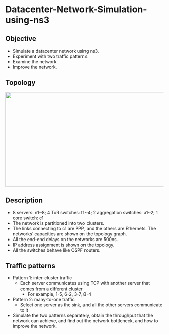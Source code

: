 # Datacenter-Network-Simulation-using-ns3 

## Objective
  * Simulate a datacenter network using ns3.
  * Experiment with two traffic patterns.
  * Examine the network.
  * Improve the network.

## Topology
<div align=center>
    <img width="759" height="300" src="https://github.com/fox6666/Datacenter-Network-Simulation-using-ns3/blob/master/image/network.png"       "网络拓扑图"/>
</div>

## Description
  * 8 servers: n1\~8; 4 ToR switches: t1\~4; 2 aggregation switches: a1\~2; 1 core switch: c1
  * The network is partitioned into two clusters.
  * The links connecting to c1 are PPP, and the others are Ethernets. The networks’ capacities are shown on the topology graph.
  * All the end-end delays on the networks are 500ns.
  * IP address assignment is shown on the topology.
  * All the switches behave like OSPF routers.
  
## Traffic patterns
 * Pattern 1: inter-cluster traffic
   * Each server communicates using TCP with another server that comes from a different cluster
     * For example, 1-5, 6-2, 3-7, 8-4
 * Pattern 2: many-to-one traffic
   * Select one server as the sink, and all the other servers communicate to it
 * Simulate the two patterns separately, obtain the throughput that the network can achieve, and find out the network bottleneck, and how to improve the network.

